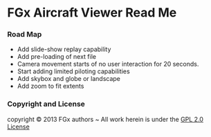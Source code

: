 FGx Aircraft Viewer Read Me
==========================

### Road Map

* Add slide-show replay capability
* Add pre-loading of next file
* Camera movement starts of no user interaction for 20 seconds.
* Start adding limited piloting capabilities  
* Add skybox and globe or landscape	
* Add zoom to fit extents


### Copyright and License
copyright &copy; 2013 FGx authors ~ All work herein is under the [GPL 2.0 License](https://github.com/fgx/fgx-aircraft/blob/gh-pages/license.md)